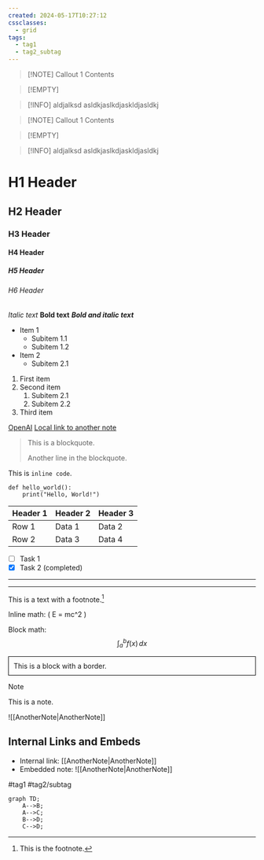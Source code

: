 ```yaml
---
created: 2024-05-17T10:27:12
cssclasses:
  - grid
tags:
  - tag1
  - tag2_subtag
---
```


> [!NOTE] Callout 1
> Contents

> [!EMPTY] 

> [!INFO] aldjalksd
> asldkjaslkdjaskldjasldkj

> [!NOTE] Callout 1
> Contents

> [!EMPTY] 

> [!INFO] aldjalksd
> asldkjaslkdjaskldjasldkj

# H1 Header
## H2 Header
### H3 Header
#### H4 Header
##### H5 Header
###### H6 Header

*Italic text*
**Bold text**
***Bold and italic text***

- Item 1
  - Subitem 1.1
  - Subitem 1.2
- Item 2
  - Subitem 2.1

1. First item
2. Second item
   1. Subitem 2.1
   2. Subitem 2.2
3. Third item

[OpenAI](https://www.openai.com)
[Local link to another note](AnotherNote.md)

> This is a blockquote.
> 
> Another line in the blockquote.

This is `inline code`.

```
def hello_world():
    print("Hello, World!")
```

| Header 1 | Header 2 | Header 3 |
|----------|----------|----------|
| Row 1    | Data 1   | Data 2   |
| Row 2    | Data 3   | Data 4   |

- [ ] Task 1
- [x] Task 2 (completed)

---
___

This is a text with a footnote.[^1]

Inline math: \( E = mc^2 \)

Block math:
$$
\int_{a}^{b} f(x) \,dx
$$

<div style="border: 1px solid black; padding: 10px;">
  This is a block with a border.
</div>

> [!NOTE]
> This is a note.

![[AnotherNote|AnotherNote]]

## Internal Links and Embeds
- Internal link: [[AnotherNote|AnotherNote]]
- Embedded note: ![[AnotherNote|AnotherNote]]

#tag1 #tag2/subtag

```mermaid
graph TD;
    A-->B;
    A-->C;
    B-->D;
    C-->D;
```

[^1]: This is the footnote.